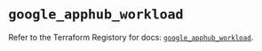 # `google_apphub_workload`

Refer to the Terraform Registory for docs: [`google_apphub_workload`](https://registry.terraform.io/providers/hashicorp/google/5.21.0/docs/resources/apphub_workload).

